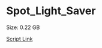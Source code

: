 # Spot_Light_Saver

Size: 0.22 GB

[Script Link](https://github.com/liuyal/Archive/blob/master/Python/Utilities/Miscellaneous/spotlight_saver.py)
